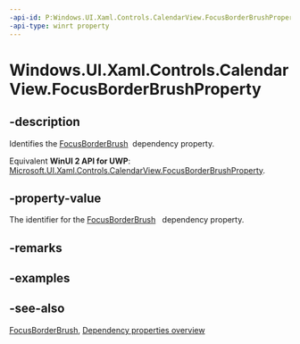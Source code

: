 ```yaml
---
-api-id: P:Windows.UI.Xaml.Controls.CalendarView.FocusBorderBrushProperty
-api-type: winrt property
---
```


<!-- Property syntax
public Windows.UI.Xaml.DependencyProperty FocusBorderBrushProperty { get; }
-->

# Windows.UI.Xaml.Controls.CalendarView.FocusBorderBrushProperty

## -description
Identifies the [FocusBorderBrush](calendarview_focusborderbrush.md)  dependency property.

Equivalent **WinUI 2 API for UWP**: [Microsoft.UI.Xaml.Controls.CalendarView.FocusBorderBrushProperty](/windows/winui/api/microsoft.ui.xaml.controls.calendarview.focusborderbrushproperty).

## -property-value
The identifier for the [FocusBorderBrush](calendarview_focusborderbrush.md)   dependency property.

## -remarks

## -examples

## -see-also
[FocusBorderBrush](calendarview_focusborderbrush.md), [Dependency properties overview](/windows/uwp/xaml-platform/dependency-properties-overview)

